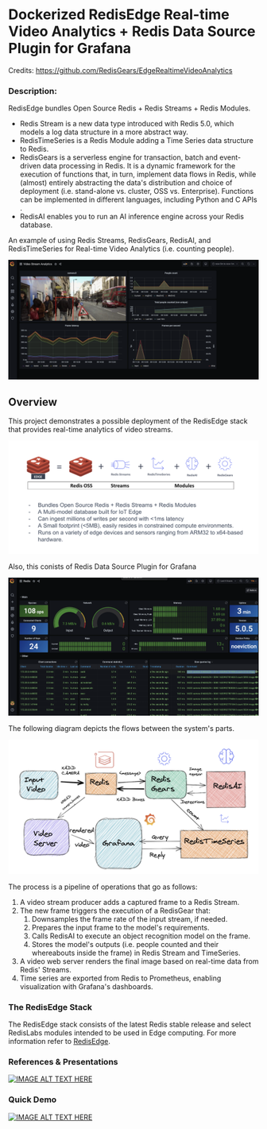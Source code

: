 
# Dockerized RedisEdge Real-time Video Analytics + Redis Data Source Plugin for Grafana 
Credits: https://github.com/RedisGears/EdgeRealtimeVideoAnalytics

### Description:

RedisEdge bundles Open Source Redis + Redis Streams + Redis Modules. 
- Redis Stream is a new data type introduced with Redis 5.0, which models a log data structure in a more abstract way.
- RedisTimeSeries is a Redis Module adding a Time Series data structure to Redis.
- RedisGears is a serverless engine for transaction, batch and event-driven data processing in Redis. It is a dynamic framework for the execution of functions that, in turn, implement data flows in Redis, while (almost) entirely abstracting the data's distribution and choice of deployment (i.e. stand-alone vs. cluster, OSS vs. Enterprise). Functions can be implemented in different languages, including Python and C APIs .
- RedisAI enables you to run an AI inference engine across your Redis database.


An example of using Redis Streams, RedisGears, RedisAI, and RedisTimeSeries for Real-time Video Analytics (i.e. counting people). 




![demo](https://github.com/collabnix/redisedge-grafana/blob/main/images/grafana_demo.png)

## Overview

This project demonstrates a possible deployment of the RedisEdge stack that provides real-time analytics of video streams.

![RediEdge Stack](images/redisedge_components.png)



Also, this conists of Redis Data Source Plugin for Grafana

![Grafana Dashboard](images/grafana_redis.png)


The following diagram depicts the flows between the system's parts.

![System diagram](images/redisedge.png)

The process is a pipeline of operations that go as follows:
1. A video stream producer adds a captured frame to a Redis Stream.
2. The new frame triggers the execution of a RedisGear that:
    1. Downsamples the frame rate of the input stream, if needed.
    2. Prepares the input frame to the model's requirements.
    3. Calls RedisAI to execute an object recognition model on the frame.
    4. Stores the model's outputs (i.e. people counted and their whereabouts inside the frame) in Redis Stream and TimeSeries.
3. A video web server renders the final image based on real-time data from Redis' Streams.
4. Time series are exported from Redis to Prometheus, enabling visualization with Grafana's dashboards.


### The RedisEdge Stack

The RedisEdge stack consists of the latest Redis stable release and select RedisLabs modules intended to be used in Edge computing. For more information refer to [RedisEdge](https://github.com/RedisLabs/redis-edge-docker).




### References & Presentations

[![IMAGE ALT TEXT HERE](https://img.youtube.com/vi/n605eYJV_Y4/0.jpg)](https://www.youtube.com/watch?v=n605eYJV_Y4)


### Quick Demo

[![IMAGE ALT TEXT HERE](https://img.youtube.com/vi/7o_dvaY4gyU/0.jpg)](https://www.youtube.com/watch?v=7o_dvaY4gyU)



